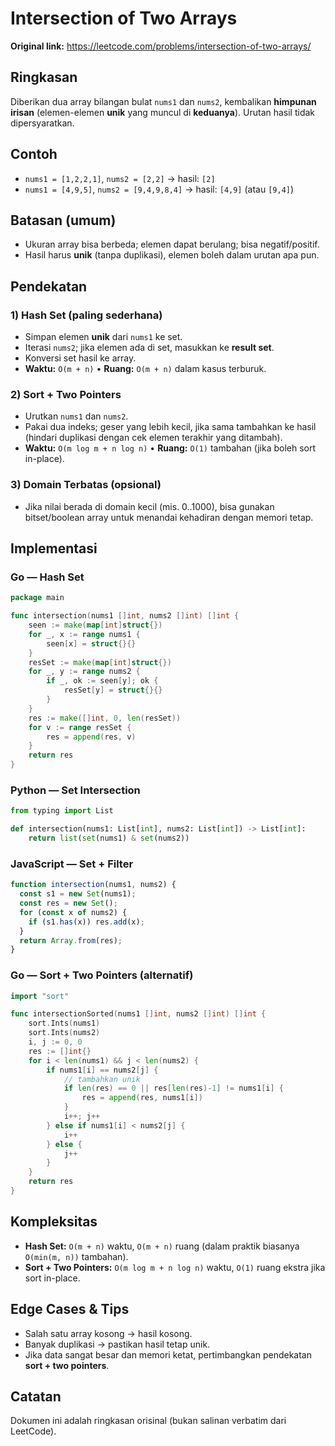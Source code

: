 # Intersection of Two Arrays

**Original link:** https://leetcode.com/problems/intersection-of-two-arrays/

## Ringkasan
Diberikan dua array bilangan bulat `nums1` dan `nums2`, kembalikan **himpunan irisan** (elemen-elemen **unik** yang muncul di **keduanya**). Urutan hasil tidak dipersyaratkan.

## Contoh
- `nums1 = [1,2,2,1]`, `nums2 = [2,2]` → hasil: `[2]`
- `nums1 = [4,9,5]`, `nums2 = [9,4,9,8,4]` → hasil: `[4,9]` (atau `[9,4]`)

## Batasan (umum)
- Ukuran array bisa berbeda; elemen dapat berulang; bisa negatif/positif.
- Hasil harus **unik** (tanpa duplikasi), elemen boleh dalam urutan apa pun.

## Pendekatan

### 1) Hash Set (paling sederhana)
- Simpan elemen **unik** dari `nums1` ke set.
- Iterasi `nums2`; jika elemen ada di set, masukkan ke **result set**.
- Konversi set hasil ke array.
- **Waktu:** `O(m + n)` • **Ruang:** `O(m + n)` dalam kasus terburuk.

### 2) Sort + Two Pointers
- Urutkan `nums1` dan `nums2`.
- Pakai dua indeks; geser yang lebih kecil, jika sama tambahkan ke hasil (hindari duplikasi dengan cek elemen terakhir yang ditambah).
- **Waktu:** `O(m log m + n log n)` • **Ruang:** `O(1)` tambahan (jika boleh sort in-place).

### 3) Domain Terbatas (opsional)
- Jika nilai berada di domain kecil (mis. 0..1000), bisa gunakan bitset/boolean array untuk menandai kehadiran dengan memori tetap.

## Implementasi

### Go — Hash Set
```go
package main

func intersection(nums1 []int, nums2 []int) []int {
    seen := make(map[int]struct{})
    for _, x := range nums1 {
        seen[x] = struct{}{}
    }
    resSet := make(map[int]struct{})
    for _, y := range nums2 {
        if _, ok := seen[y]; ok {
            resSet[y] = struct{}{}
        }
    }
    res := make([]int, 0, len(resSet))
    for v := range resSet {
        res = append(res, v)
    }
    return res
}
```

### Python — Set Intersection
```python
from typing import List

def intersection(nums1: List[int], nums2: List[int]) -> List[int]:
    return list(set(nums1) & set(nums2))
```

### JavaScript — Set + Filter
```js
function intersection(nums1, nums2) {
  const s1 = new Set(nums1);
  const res = new Set();
  for (const x of nums2) {
    if (s1.has(x)) res.add(x);
  }
  return Array.from(res);
}
```

### Go — Sort + Two Pointers (alternatif)
```go
import "sort"

func intersectionSorted(nums1 []int, nums2 []int) []int {
    sort.Ints(nums1)
    sort.Ints(nums2)
    i, j := 0, 0
    res := []int{}
    for i < len(nums1) && j < len(nums2) {
        if nums1[i] == nums2[j] {
            // tambahkan unik
            if len(res) == 0 || res[len(res)-1] != nums1[i] {
                res = append(res, nums1[i])
            }
            i++; j++
        } else if nums1[i] < nums2[j] {
            i++
        } else {
            j++
        }
    }
    return res
}
```

## Kompleksitas
- **Hash Set:** `O(m + n)` waktu, `O(m + n)` ruang (dalam praktik biasanya `O(min(m, n))` tambahan).
- **Sort + Two Pointers:** `O(m log m + n log n)` waktu, `O(1)` ruang ekstra jika sort in-place.

## Edge Cases & Tips
- Salah satu array kosong → hasil kosong.
- Banyak duplikasi → pastikan hasil tetap unik.
- Jika data sangat besar dan memori ketat, pertimbangkan pendekatan **sort + two pointers**.

## Catatan
Dokumen ini adalah ringkasan orisinal (bukan salinan verbatim dari LeetCode).
